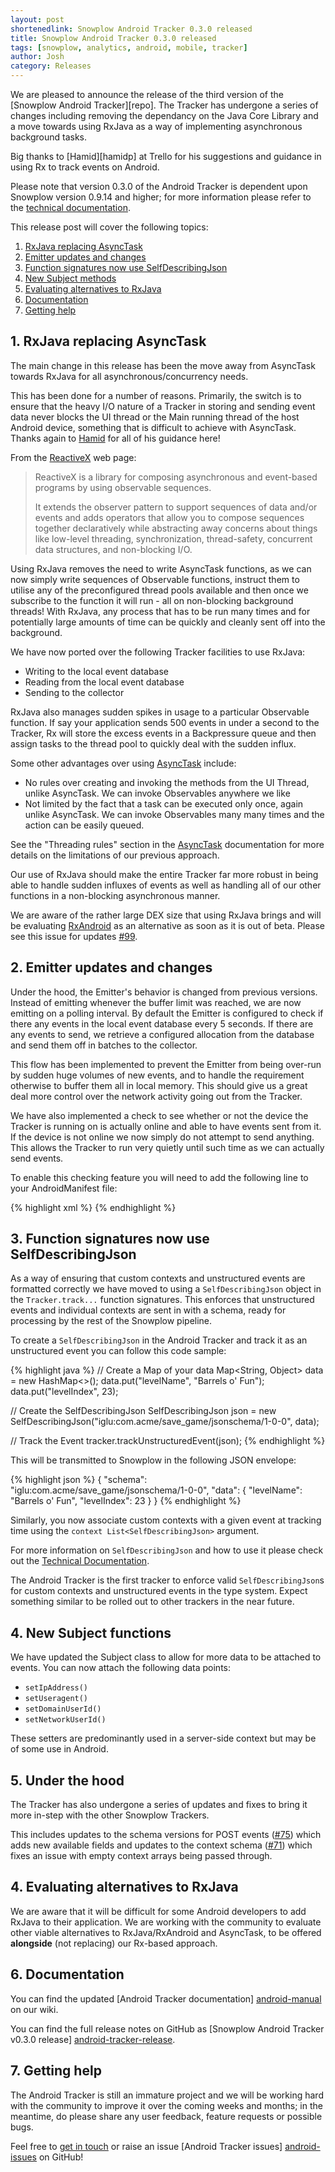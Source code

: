 ```yaml
---
layout: post
shortenedlink: Snowplow Android Tracker 0.3.0 released
title: Snowplow Android Tracker 0.3.0 released
tags: [snowplow, analytics, android, mobile, tracker]
author: Josh
category: Releases
---
```


We are pleased to announce the release of the third version of the [Snowplow Android Tracker][repo]. The Tracker has undergone a series of changes including removing the dependancy on the Java Core Library and a move towards using RxJava as a way of implementing asynchronous background tasks.

Big thanks to [Hamid][hamidp] at Trello for his suggestions and guidance in using Rx to track events on Android.

Please note that version 0.3.0 of the Android Tracker is dependent upon Snowplow version 0.9.14 and higher; for more information please refer to the [technical documentation][android-manual].

This release post will cover the following topics:

1. [RxJava replacing AsyncTask](/blog/2015/02/18/snowplow-android-tracker-0.3.0-released/#rx-java)
2. [Emitter updates and changes](/blog/2015/02/18/snowplow-android-tracker-0.3.0-released/#emitter-changes)
3. [Function signatures now use SelfDescribingJson](/blog/2015/02/18/snowplow-android-tracker-0.3.0-released/#self-desc-json)
4. [New Subject methods](/blog/2015/02/18/snowplow-android-tracker-0.3.0-released/#subject-methods)
5. [Evaluating alternatives to RxJava](/blog/2015/02/18/snowplow-android-tracker-0.3.0-released/#evaluating-alternatives)
6. [Documentation](/blog/2015/02/18/snowplow-android-tracker-0.3.0-released/#docs)
7. [Getting help](/blog/2015/02/18/snowplow-android-tracker-0.3.0-released/#help)

<!--more-->

<h2><a name="rx-java">1. RxJava replacing AsyncTask</a></h2>

The main change in this release has been the move away from AsyncTask towards RxJava for all asynchronous/concurrency needs.

This has been done for a number of reasons. Primarily, the switch is to ensure that the heavy I/O nature of a Tracker in storing and sending event data never blocks the UI thread or the Main running thread of the host Android device, something that is difficult to achieve with AsyncTask. Thanks again to [Hamid][hamid-github] for all of his guidance here!

From the [ReactiveX][reactive-x] web page:

> ReactiveX is a library for composing asynchronous and event-based programs by using observable sequences.
> 
> It extends the observer pattern to support sequences of data and/or events and adds operators that allow you to compose sequences together declaratively while abstracting away concerns about things like low-level threading, synchronization, thread-safety, concurrent data structures, and non-blocking I/O.

Using RxJava removes the need to write AsyncTask functions, as we can now simply write sequences of Observable functions, instruct them to utilise any of the preconfigured thread pools available and then once we subscribe to the function it will run - all on non-blocking background threads! With RxJava, any process that has to be run many times and for potentially large amounts of time can be quickly and cleanly sent off into the background.

We have now ported over the following Tracker facilities to use RxJava:

- Writing to the local event database
- Reading from the local event database
- Sending to the collector

RxJava also manages sudden spikes in usage to a particular Observable function. If say your application sends 500 events in under a second to the Tracker, Rx will store the excess events in a Backpressure queue and then assign tasks to the thread pool to quickly deal with the sudden influx.

Some other advantages over using [AsyncTask][async-task] include:

- No rules over creating and invoking the methods from the UI Thread, unlike AsyncTask. We can invoke Observables anywhere we like
- Not limited by the fact that a task can be executed only once, again unlike AsyncTask. We can invoke Observables many many times and the action can be easily queued.

See the "Threading rules" section in the [AsyncTask][async-task] documentation for more details on the limitations of our previous approach.

Our use of RxJava should make the entire Tracker far more robust in being able to handle sudden influxes of events as well as handling all of our other functions in a non-blocking asynchronous manner.

We are aware of the rather large DEX size that using RxJava brings and will be evaluating [RxAndroid][rx-android-x] as an alternative as soon as it is out of beta. Please see this issue for updates [#99][issue-99].

<h2><a name="emitter-changes">2. Emitter updates and changes</a></h2>

Under the hood, the Emitter's behavior is changed from previous versions. Instead of emitting whenever the buffer limit was reached, we are now emitting on a polling interval. By default the Emitter is configured to check if there any events in the local event database every 5 seconds. If there are any events to send, we retrieve a configured allocation from the database and send them off in batches to the collector.

This flow has been implemented to prevent the Emitter from being over-run by sudden huge volumes of new events, and to handle the requirement otherwise to buffer them all in local memory. This should give us a great deal more control over the network activity going out from the Tracker.

We have also implemented a check to see whether or not the device the Tracker is running on is actually online and able to have events sent from it. If the device is not online we now simply do not attempt to send anything. This allows the Tracker to run very quietly until such time as we can actually send events.  

To enable this checking feature you will need to add the following line to your AndroidManifest file:

{% highlight xml %}
<uses-permission android:name="android.permission.ACCESS_NETWORK_STATE"/>
{% endhighlight %}

<h2><a name="self-desc-json">3. Function signatures now use SelfDescribingJson</a></h2>

As a way of ensuring that custom contexts and unstructured events are formatted correctly we have moved to using a `SelfDescribingJson` object in the `Tracker.track...` function signatures.  This enforces that unstructured events and individual contexts are sent in with a schema, ready for processing by the rest of the Snowplow pipeline.

To create a `SelfDescribingJson` in the Android Tracker and track it as an unstructured event you can follow this code sample:

{% highlight java %}
// Create a Map of your data
Map<String, Object> data = new HashMap<>();
data.put("levelName", "Barrels o' Fun");
data.put("levelIndex", 23);

// Create the SelfDescribingJson
SelfDescribingJson json = new SelfDescribingJson("iglu:com.acme/save_game/jsonschema/1-0-0", data);

// Track the Event
tracker.trackUnstructuredEvent(json);
{% endhighlight %}

This will be transmitted to Snowplow in the following JSON envelope:

{% highlight json %}
{
    "schema": "iglu:com.acme/save_game/jsonschema/1-0-0",
    "data": {
        "levelName": "Barrels o' Fun",
        "levelIndex": 23
    }
}
{% endhighlight %}

Similarly, you now associate custom contexts with a given event at tracking time using the `context List<SelfDescribingJson>` argument.

For more information on `SelfDescribingJson` and how to use it please check out the [Technical Documentation][android-manual-self].

The Android Tracker is the first tracker to enforce valid `SelfDescribingJson`s for custom contexts and unstructured events in the type system. Expect something similar to be rolled out to other trackers in the near future.

<h2><a name="subject-functions">4. New Subject functions</a></h2>

We have updated the Subject class to allow for more data to be attached to events. You can now attach the following data points:

- `setIpAddress()`
- `setUseragent()`
- `setDomainUserId()`
- `setNetworkUserId()`

These setters are predominantly used in a server-side context but may be of some use in Android.

<h2><a name="under-the-hood">5. Under the hood</a></h2>

The Tracker has also undergone a series of updates and fixes to bring it more in-step with the other Snowplow Trackers.  

This includes updates to the schema versions for POST events ([#75][issue-75]) which adds new available fields and updates to the context schema ([#71][issue-71]) which fixes an issue with empty context arrays being passed through.

<h2><a name="docs">4. Evaluating alternatives to RxJava</a></h2>

We are aware that it will be difficult for some Android developers to add RxJava to their application. We are working with the community to evaluate other viable alternatives to RxJava/RxAndroid and AsyncTask, to be offered **alongside** (not replacing) our Rx-based approach.

<h2><a name="docs">6. Documentation</a></h2>

You can find the updated [Android Tracker documentation] [android-manual] on our wiki.

You can find the full release notes on GitHub as [Snowplow Android Tracker v0.3.0 release] [android-tracker-release].

<h2><a name="help">7. Getting help</a></h2>

The Android Tracker is still an immature project and we will be working hard with the community to improve it over the coming weeks and months; in the meantime, do please share any user feedback, feature requests or possible bugs.

Feel free to [get in touch][talk-to-us] or raise an issue [Android Tracker issues] [android-issues] on GitHub!

[android-repo]: https://github.com/snowplow/snowplow-android-tracker

[reactive-x]: http://reactivex.io/
[rx-android-x]: https://github.com/ReactiveX/RxAndroid
[async-task]: http://developer.android.com/reference/android/os/AsyncTask.html

[android-setup]: https://github.com/snowplow/snowplow/wiki/Android-Tracker-Setup
[android-manual]: https://github.com/snowplow/snowplow/wiki/Android-Tracker
[android-manual-self]: https://github.com/snowplow/snowplow/wiki/Android-Tracker#self-describing-json
[android-tracker-release]: https://github.com/snowplow/snowplow-android-tracker/releases/tag/android-0.3.0

[issue-71]: https://github.com/snowplow/iglu-central/issues/71
[issue-75]: https://github.com/snowplow/iglu-central/issues/75
[issue-99]: https://github.com/snowplow/snowplow-android-tracker/issues/99

[talk-to-us]: https://github.com/snowplow/snowplow/wiki/Talk-to-us
[android-issues]: https://github.com/snowplow/snowplow-android-tracker/issues

[hamid-github]: https://github.com/hamidp
